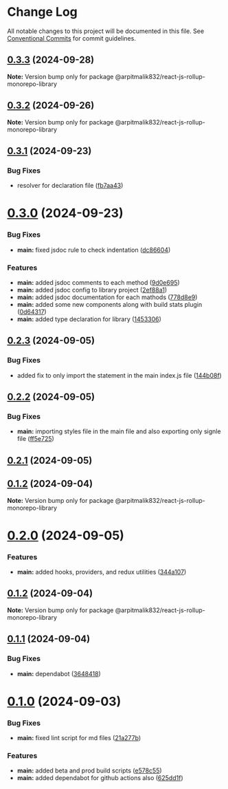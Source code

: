 # Change Log

All notable changes to this project will be documented in this file.
See [Conventional Commits](https://conventionalcommits.org) for commit guidelines.

## [0.3.3](https://github.com/arpitmalik832/react-js-rollup-library-monorepo-starter/compare/v0.3.2...v0.3.3) (2024-09-28)

**Note:** Version bump only for package @arpitmalik832/react-js-rollup-monorepo-library

## [0.3.2](https://github.com/arpitmalik832/react-js-rollup-library-monorepo-starter/compare/v0.3.1...v0.3.2) (2024-09-26)

**Note:** Version bump only for package @arpitmalik832/react-js-rollup-monorepo-library

## [0.3.1](https://github.com/arpitmalik832/react-js-rollup-library-monorepo-starter/compare/v0.3.0...v0.3.1) (2024-09-23)

### Bug Fixes

- resolver for declaration file ([fb7aa43](https://github.com/arpitmalik832/react-js-rollup-library-monorepo-starter/commit/fb7aa4330265affa56d8ab914274871e9b1ca697))

# [0.3.0](https://github.com/arpitmalik832/react-js-rollup-library-monorepo-starter/compare/v0.2.3...v0.3.0) (2024-09-23)

### Bug Fixes

- **main:** fixed jsdoc rule to check indentation ([dc86604](https://github.com/arpitmalik832/react-js-rollup-library-monorepo-starter/commit/dc866048d8acba5d843f588d87b58ea9e1a00f3c))

### Features

- **main:** added jsdoc comments to each method ([9d0e695](https://github.com/arpitmalik832/react-js-rollup-library-monorepo-starter/commit/9d0e6951adf92c2301fca46289f0dc8fbe9421a8))
- **main:** added jsdoc config to library project ([2ef88a1](https://github.com/arpitmalik832/react-js-rollup-library-monorepo-starter/commit/2ef88a112d615b6553e824a2761c890098f55b48))
- **main:** added jsdoc documentation for each mathods ([778d8e9](https://github.com/arpitmalik832/react-js-rollup-library-monorepo-starter/commit/778d8e99250d35bc2e95b174b714ea4a3a610b1c))
- **main:** added some new components along with build stats plugin ([0d64317](https://github.com/arpitmalik832/react-js-rollup-library-monorepo-starter/commit/0d64317a2cca43000d67b46f522b156afd4f5b5a))
- **main:** added type declaration for library ([1453306](https://github.com/arpitmalik832/react-js-rollup-library-monorepo-starter/commit/1453306ebb56f4d1c74a07c24d0091120395bfad))

## [0.2.3](https://github.com/arpitmalik832/react-js-rollup-library-monorepo-starter/compare/v0.2.2...v0.2.3) (2024-09-05)

### Bug Fixes

- added fix to only import the statement in the main index.js file ([144b08f](https://github.com/arpitmalik832/react-js-rollup-library-monorepo-starter/commit/144b08f7ecca8d8c5ec75f322428d4c98b69090d))

## [0.2.2](https://github.com/arpitmalik832/react-js-rollup-library-monorepo-starter/compare/v0.2.1...v0.2.2) (2024-09-05)

### Bug Fixes

- **main:** importing styles file in the main file and also exporting only signle file ([ff5e725](https://github.com/arpitmalik832/react-js-rollup-library-monorepo-starter/commit/ff5e72585af150f2ffed1f9eb56faedf2d820d7e))

## [0.2.1](https://github.com/arpitmalik832/react-js-rollup-library-monorepo-starter/compare/v0.2.0...v0.2.1) (2024-09-05)

## [0.1.2](https://github.com/arpitmalik832/react-js-rollup-library-monorepo-starter/compare/v0.1.1...v0.1.2) (2024-09-04)

**Note:** Version bump only for package @arpitmalik832/react-js-rollup-monorepo-library

# [0.2.0](https://github.com/arpitmalik832/react-js-rollup-library-monorepo-starter/compare/v0.1.2...v0.2.0) (2024-09-05)

### Features

- **main:** added hooks, providers, and redux utilities ([344a107](https://github.com/arpitmalik832/react-js-rollup-library-monorepo-starter/commit/344a107780b706e9493a327085dba68553f979e5))

## [0.1.2](https://github.com/arpitmalik832/react-js-rollup-library-monorepo-starter/compare/v0.1.1...v0.1.2) (2024-09-04)

**Note:** Version bump only for package @arpitmalik832/react-js-rollup-monorepo-library

## [0.1.1](https://github.com/arpitmalik832/react-js-rollup-library-monorepo-starter/compare/v0.1.0...v0.1.1) (2024-09-04)

### Bug Fixes

- **main:** dependabot ([3648418](https://github.com/arpitmalik832/react-js-rollup-library-monorepo-starter/commit/36484188247c686f85cd558a74e04f5f669f1921))

# [0.1.0](https://github.com/arpitmalik832/react-js-rollup-library-monorepo-starter/compare/v0.0.1...v0.1.0) (2024-09-03)

### Bug Fixes

- **main:** fixed lint script for md files ([21a277b](https://github.com/arpitmalik832/react-js-rollup-library-monorepo-starter/commit/21a277b92d50584b90c9ef5cac9334714059b93c))

### Features

- **main:** added beta and prod build scripts ([e578c55](https://github.com/arpitmalik832/react-js-rollup-library-monorepo-starter/commit/e578c553f0c41643a99e99fc8a1d45fd40281025))
- **main:** added dependabot for github actions also ([625dd1f](https://github.com/arpitmalik832/react-js-rollup-library-monorepo-starter/commit/625dd1fea1bb62cf140d05ca8832d024ae2a43ce))
